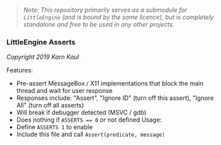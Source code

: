 >*Note: This repository primarily serves as a submodule for `LittleEngine` (and is bound by the same licence), but is completely standalone and free to be used in any other projects.*

### LittleEngine Asserts

*Copyright 2019 Karn Kaul*

Features:
  - Pre-assert MessageBox / X11 implementations that block the main thread and wait for user response
  - Responses include: "Assert", "Ignore ID" (turn off this assert), "Ignore All" (turn off all asserts)
  - Will break if debugger detected (MSVC / gdb)
  - Does nothing if `ASSERTS == 0` or not defined
Usage:
  - Define `ASSERTS 1` to enable
  - Include this file and call `Assert(predicate, message)`

